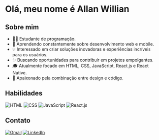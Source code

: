 # Olá, meu nome é Allan Willian

## Sobre mim

- 👨‍💻 Estudante de programação.
- 🌱 Aprendendo constantemente sobre desenvolvimento web e mobile.
- 💡 Interessado em criar soluções inovadoras e experiências incríveis para os usuários.
- ✨ Buscando oportunidades para contribuir em projetos empolgantes.
- 🎓 Atualmente focado em HTML, CSS, JavaScript, React.js e React Native.
- 🎨 Apaixonado pela combinação entre design e código.

## Habilidades


![HTML](https://img.icons8.com/color/48/000000/html-5--v1.png) 
![CSS](https://img.icons8.com/color/48/000000/css3.png) 
![JavaScript](https://img.icons8.com/color/48/000000/javascript.png) 
![React.js](https://img.icons8.com/color/48/000000/react-native.png) 

  

## Contato

[![Gmail](https://img.shields.io/badge/Gmail-white?style=flat&logo=gmail)](mailto:allanti304@gmail.com)
[![LinkedIn](https://img.shields.io/badge/LinkedIn-blue?style=flat&logo=linkedin)](https://www.linkedin.com/in/allan-willian-526a1a203/)
